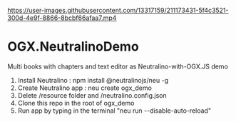 

https://user-images.githubusercontent.com/13317159/211173431-5f4c3521-300d-4e9f-8866-8bcbf66afaa7.mp4

# OGX.NeutralinoDemo
Multi books with chapters and text editor as Neutralino-with-OGX.JS demo

1. Install Neutralino : npm install @neutralinojs/neu -g
2. Create Neutralino app : neu create ogx_demo
3. Delete /resource folder and /neutralino.config.json
4. Clone this repo in the root of ogx_demo
5. Run app by typing in the terminal "neu run --disable-auto-reload"
